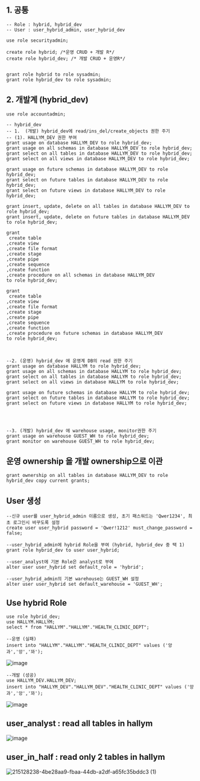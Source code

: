 ## 1. 공통
```
-- Role : hybrid, hybrid_dev
-- User : user_hybrid_admin, user_hybrid_dev

use role securityadmin;

create role hybrid; /*운영 CRUD + 개발 R*/
create role hybrid_dev; /* 개발 CRUD + 운영R*/


grant role hybrid to role sysadmin;
grant role hybrid_dev to role sysadmin;

```

## 2. 개발계 (hybrid_dev)
```
use role accountadmin;

-- hybrid_dev
-- 1.  (개발) hybrid_dev에 read/ins_del/create_objects 권한 주기
-- (1). HALLYM_DEV 권한 부여
grant usage on database HALLYM_DEV to role hybrid_dev;
grant usage on all schemas in database HALLYM_DEV to role hybrid_dev;
grant select on all tables in database HALLYM_DEV to role hybrid_dev;
grant select on all views in database HALLYM_DEV to role hybrid_dev;

grant usage on future schemas in database HALLYM_DEV to role hybrid_dev;
grant select on future tables in database HALLYM_DEV to role hybrid_dev;
grant select on future views in database HALLYM_DEV to role hybrid_dev;

grant insert, update, delete on all tables in database HALLYM_DEV to role hybrid_dev;
grant insert, update, delete on future tables in database HALLYM_DEV to role hybrid_dev;

grant 
 create table
,create view
,create file format
,create stage
,create pipe
,create sequence
,create function
,create procedure on all schemas in database HALLYM_DEV
to role hybrid_dev;

grant 
 create table
,create view
,create file format
,create stage
,create pipe
,create sequence
,create function
,create procedure on future schemas in database HALLYM_DEV
to role hybrid_dev;



--2. (운영) hybrid_dev 에 운영계 DB의 read 권한 주기
grant usage on database HALLYM to role hybrid_dev;
grant usage on all schemas in database HALLYM to role hybrid_dev;
grant select on all tables in database HALLYM to role hybrid_dev;
grant select on all views in database HALLYM to role hybrid_dev;

grant usage on future schemas in database HALLYM to role hybrid_dev;
grant select on future tables in database HALLYM to role hybrid_dev;
grant select on future views in database HALLYM to role hybrid_dev;




--3. (개발) hybrid_dev 에 warehouse usage, monitor권한 주기
grant usage on warehouse GUEST_WH to role hybrid_dev;
grant monitor on warehouse GUEST_WH to role hybrid_dev;
```

## 운영 ownership 을 개발 ownership으로 이관

```
grant ownership on all tables in database HALLYM_DEV to role hybrid_dev copy current grants;
```

## User 생성
```
--신규 user를 user_hybrid_admin 이름으로 생성, 초기 패스워드는 'Qwer1234', 최초 로그인시 바꾸도록 설정
create user user_hybrid password = 'Qwer!1212' must_change_password = false;

--user_hybrid_admin에 hybrid Role을 부여 (hybrid, hybrid_dev 중 택 1)
grant role hybrid_dev to user user_hybrid;

--user_analyst에 기본 Role은 analyst로 부여
alter user user_hybrid set default_role = 'hybrid';

--user_hybrid_admin의 기본 warehouse는 GUEST_WH 설정
alter user user_hybrid set default_warehouse = 'GUEST_WH';
```

## Use hybrid Role
```
use role hybrid_dev;
use HALLYM.HALLYM;
select * from "HALLYM"."HALLYM"."HEALTH_CLINIC_DEPT";

--운영 (실패)
insert into "HALLYM"."HALLYM"."HEALTH_CLINIC_DEPT" values ('앙과','앙','꽈');
```

![image](https://user-images.githubusercontent.com/52474199/214993169-370a979e-0c2a-45ae-a5fb-f9320b188e67.png)

```
--개발 (성공)
use HALLYM_DEV.HALLYM_DEV;
insert into "HALLYM_DEV"."HALLYM_DEV"."HEALTH_CLINIC_DEPT" values ('앙과','앙','꽈');
```

![image](https://user-images.githubusercontent.com/52474199/214993408-5e706aae-afcc-4aab-8e83-bd4d7312a1b4.png)

## user_analyst : read all tables in hallym
![image](https://user-images.githubusercontent.com/52474199/215129761-78310746-975a-4ef8-bfbe-97342be495d1.png)


## user_in_half : read only 2 tables in hallym

![215128238-4be28aa9-fbaa-44db-a2df-a65fc35bddc3 (1)](https://user-images.githubusercontent.com/52474199/215129634-73b4daf9-9e81-4449-975e-3fb0e7949fed.png)

